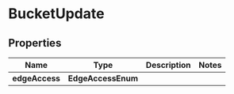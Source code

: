 

# BucketUpdate


## Properties

| Name | Type | Description | Notes |
|------------ | ------------- | ------------- | -------------|
|**edgeAccess** | **EdgeAccessEnum** |  |  |



